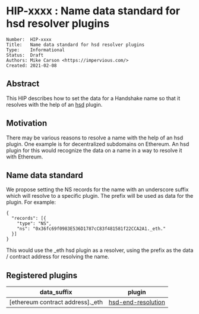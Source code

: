 # HIP-xxxx : Name data standard for hsd resolver plugins

```
Number:  HIP-xxxx
Title:   Name data standard for hsd resolver plugins
Type:    Informational
Status:  Draft
Authors: Mike Carson <https://impervious.com/>
Created: 2021-02-08
```

## Abstract

This HIP describes how to set the data for a Handshake name so that it resolves with the help of an [hsd](https://github.com/handshake-org/hsd) plugin.

## Motivation

There may be various reasons to resolve a name with the help of an hsd plugin.  One example is for decentralized subdomains on Ethereum.  An hsd plugin for this would recognize the data on a name in a way to resolve it with Ethereum.

## Name data standard

We propose setting the NS records for the name with an underscore suffix which will resolve to a specific plugin.  The prefix will be used as data for the plugin. For example:

```
{
  "records": [{
    "type": "NS",
    "ns": "0x36fc69f0983E536D1787cC83f481581f22CCA2A1._eth."
  }]
}
```

This would use the _eth hsd plugin as a resolver, using the prefix as the data / contract address for resolving the name.

## Registered plugins

data_suffix | plugin
--------------------------------|-----------------------------------
[ethereum contract address]._eth| [hsd-end-resolution](https://github.com/imperviousinc/hsd-ens-resolution)


